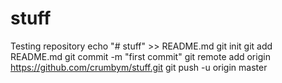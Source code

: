 # stuff
Testing repository
echo "# stuff" >> README.md
git init
git add README.md
git commit -m "first commit"
git remote add origin https://github.com/crumbym/stuff.git
git push -u origin master
